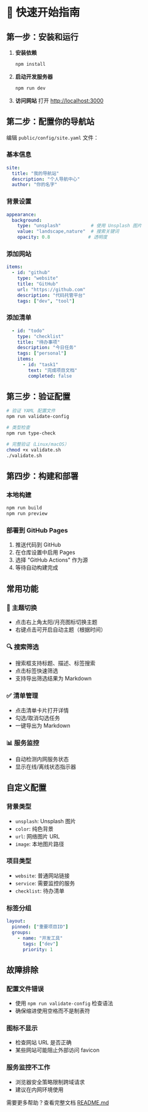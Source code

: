 # 🚀 快速开始指南

## 第一步：安装和运行

1. **安装依赖**
   ```bash
   npm install
   ```

2. **启动开发服务器**
   ```bash
   npm run dev
   ```

3. **访问网站**
   打开 [http://localhost:3000](http://localhost:3000)

## 第二步：配置你的导航站

编辑 `public/config/site.yaml` 文件：

### 基本信息
```yaml
site:
  title: "我的导航站"
  description: "个人导航中心"
  author: "你的名字"
```

### 背景设置
```yaml
appearance:
  background:
    type: "unsplash"           # 使用 Unsplash 图片
    value: "landscape,nature"  # 搜索关键词
    opacity: 0.8              # 透明度
```

### 添加网站
```yaml
items:
  - id: "github"
    type: "website"
    title: "GitHub"
    url: "https://github.com"
    description: "代码托管平台"
    tags: ["dev", "tool"]
```

### 添加清单
```yaml
  - id: "todo"
    type: "checklist"
    title: "待办事项"
    description: "今日任务"
    tags: ["personal"]
    items:
      - id: "task1"
        text: "完成项目文档"
        completed: false
```

## 第三步：验证配置

```bash
# 验证 YAML 配置文件
npm run validate-config

# 类型检查
npm run type-check

# 完整验证（Linux/macOS）
chmod +x validate.sh
./validate.sh
```

## 第四步：构建和部署

### 本地构建
```bash
npm run build
npm run preview
```

### 部署到 GitHub Pages
1. 推送代码到 GitHub
2. 在仓库设置中启用 Pages
3. 选择 "GitHub Actions" 作为源
4. 等待自动构建完成

## 常用功能

### 🎨 主题切换
- 点击右上角太阳/月亮图标切换主题
- 右键点击可开启自动主题（根据时间）

### 🔍 搜索筛选
- 搜索框支持标题、描述、标签搜索
- 点击标签快速筛选
- 支持导出筛选结果为 Markdown

### ✅ 清单管理
- 点击清单卡片打开详情
- 勾选/取消勾选任务
- 一键导出为 Markdown

### 📊 服务监控
- 自动检测内网服务状态
- 显示在线/离线状态指示器

## 自定义配置

### 背景类型
- `unsplash`: Unsplash 图片
- `color`: 纯色背景
- `url`: 网络图片 URL
- `image`: 本地图片路径

### 项目类型
- `website`: 普通网站链接
- `service`: 需要监控的服务
- `checklist`: 待办清单

### 标签分组
```yaml
layout:
  pinned: ["重要项目ID"]
  groups:
    - name: "开发工具"
      tags: ["dev"]
      priority: 1
```

## 故障排除

### 配置文件错误
- 使用 `npm run validate-config` 检查语法
- 确保缩进使用空格而不是制表符

### 图标不显示
- 检查网站 URL 是否正确
- 某些网站可能阻止外部访问 favicon

### 服务监控不工作
- 浏览器安全策略限制跨域请求
- 建议在内网环境使用

需要更多帮助？查看完整文档 [README.md](README.md)
